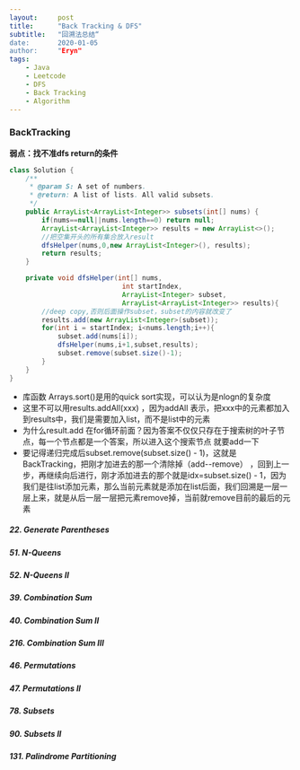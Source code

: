 ```yaml
---
layout:     post
title:      "Back Tracking & DFS"
subtitle:   "回溯法总结“
date:       2020-01-05
author:     "Eryn"
tags:
    - Java
    - Leetcode
    - DFS
    - Back Tracking
    - Algorithm
---
```


### BackTracking

**弱点：找不准dfs return的条件**
```java
class Solution {
    /**
     * @param S: A set of numbers.
     * @return: A list of lists. All valid subsets.
     */
    public ArrayList<ArrayList<Integer>> subsets(int[] nums) { 
        if(nums==null||nums.length==0) return null;
        ArrayList<ArrayList<Integer>> results = new ArrayList<>();
        //把空集开头的所有集合放入result
        dfsHelper(nums,0,new ArrayList<Integer>(), results);
        return results;
    }

    private void dfsHelper(int[] nums, 
                            int startIndex, 
                            ArrayList<Integer> subset, 
                            ArrayList<ArrayList<Integer>> results){
        //deep copy,否则后面操作subset，subset的内容就改变了
        results.add(new ArrayList<Integer>(subset));
        for(int i = startIndex; i<nums.length;i++){
            subset.add(nums[i]);
            dfsHelper(nums,i+1,subset,results);
            subset.remove(subset.size()-1);
        }   
    }
}
```
* 库函数 Arrays.sort()是用的quick sort实现，可以认为是nlogn的复杂度
* 这里不可以用results.addAll(xxx) ，因为addAll 表示，把xxx中的元素都加入到results中，我们是需要加入list，而不是list中的元素
* 为什么result.add 在for循环前面？因为答案不仅仅只存在于搜索树的叶子节点，每一个节点都是一个答案，所以进入这个搜索节点 就要add一下
* 要记得递归完成后subset.remove(subset.size() - 1)，这就是BackTracking，把刚才加进去的那一个清除掉（add--remove） ，回到上一步，再继续向后进行，刚才添加进去的那个就是idx=subset.size() - 1，因为我们是往list添加元素，那么当前元素就是添加在list后面，我们回溯是一层一层上来，就是从后一层一层把元素remove掉，当前就remove目前的最后的元素

##### 22. Generate Parentheses      
##### 51. N-Queens
##### 52. N-Queens II
##### 39. Combination Sum
##### 40. Combination Sum II
##### 216. Combination Sum III
##### 46. Permutations
##### 47. Permutations II
##### 78. Subsets
##### 90. Subsets II
##### 131. Palindrome Partitioning

#####
##### 
#####
#####
##### 
#####
#####
##### 
#####
#####
##### 
#####
#####
##### 
#####
#####
